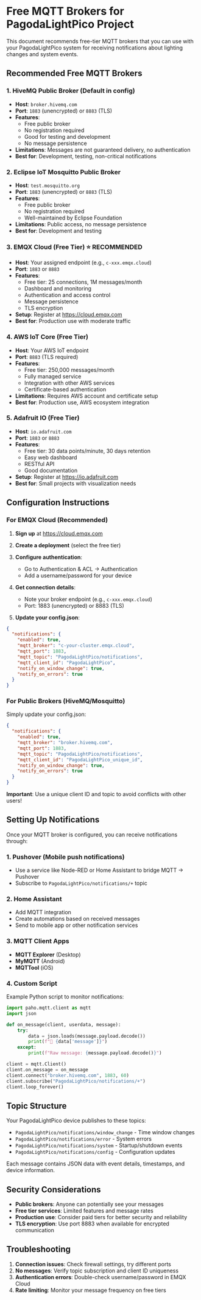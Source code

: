 # Free MQTT Brokers for PagodaLightPico Project

This document recommends free-tier MQTT brokers that you can use with your PagodaLightPico system for receiving notifications about lighting changes and system events.

## Recommended Free MQTT Brokers

### 1. **HiveMQ Public Broker** (Default in config)
- **Host**: `broker.hivemq.com`
- **Port**: `1883` (unencrypted) or `8883` (TLS)
- **Features**: 
  - Free public broker
  - No registration required
  - Good for testing and development
  - No message persistence
- **Limitations**: Messages are not guaranteed delivery, no authentication
- **Best for**: Development, testing, non-critical notifications

### 2. **Eclipse IoT Mosquitto Public Broker**
- **Host**: `test.mosquitto.org`
- **Port**: `1883` (unencrypted) or `8883` (TLS)
- **Features**:
  - Free public broker
  - No registration required
  - Well-maintained by Eclipse Foundation
- **Limitations**: Public access, no message persistence
- **Best for**: Development and testing

### 3. **EMQX Cloud (Free Tier)** ⭐ RECOMMENDED
- **Host**: Your assigned endpoint (e.g., `c-xxx.emqx.cloud`)
- **Port**: `1883` or `8883`
- **Features**:
  - Free tier: 25 connections, 1M messages/month
  - Dashboard and monitoring
  - Authentication and access control
  - Message persistence
  - TLS encryption
- **Setup**: Register at https://cloud.emqx.com
- **Best for**: Production use with moderate traffic

### 4. **AWS IoT Core (Free Tier)**
- **Host**: Your AWS IoT endpoint
- **Port**: `8883` (TLS required)
- **Features**:
  - Free tier: 250,000 messages/month
  - Fully managed service
  - Integration with other AWS services
  - Certificate-based authentication
- **Limitations**: Requires AWS account and certificate setup
- **Best for**: Production use, AWS ecosystem integration

### 5. **Adafruit IO (Free Tier)**
- **Host**: `io.adafruit.com`
- **Port**: `1883` or `8883`
- **Features**:
  - Free tier: 30 data points/minute, 30 days retention
  - Easy web dashboard
  - RESTful API
  - Good documentation
- **Setup**: Register at https://io.adafruit.com
- **Best for**: Small projects with visualization needs

## Configuration Instructions

### For EMQX Cloud (Recommended)

1. **Sign up** at https://cloud.emqx.com
2. **Create a deployment** (select the free tier)
3. **Configure authentication**:
   - Go to Authentication & ACL → Authentication
   - Add a username/password for your device
4. **Get connection details**:
   - Note your broker endpoint (e.g., `c-xxx.emqx.cloud`)
   - Port: 1883 (unencrypted) or 8883 (TLS)

5. **Update your config.json**:
```json
{
  "notifications": {
    "enabled": true,
    "mqtt_broker": "c-your-cluster.emqx.cloud",
    "mqtt_port": 1883,
    "mqtt_topic": "PagodaLightPico/notifications",
    "mqtt_client_id": "PagodaLightPico",
    "notify_on_window_change": true,
    "notify_on_errors": true
  }
}
```

### For Public Brokers (HiveMQ/Mosquitto)

Simply update your config.json:
```json
{
  "notifications": {
    "enabled": true,
    "mqtt_broker": "broker.hivemq.com",
    "mqtt_port": 1883,
    "mqtt_topic": "PagodaLightPico/notifications",
    "mqtt_client_id": "PagodaLightPico_unique_id",
    "notify_on_window_change": true,
    "notify_on_errors": true
  }
}
```

**Important**: Use a unique client ID and topic to avoid conflicts with other users!

## Setting Up Notifications

Once your MQTT broker is configured, you can receive notifications through:

### 1. **Pushover** (Mobile push notifications)
- Use a service like Node-RED or Home Assistant to bridge MQTT → Pushover
- Subscribe to `PagodaLightPico/notifications/+` topic

### 2. **Home Assistant**
- Add MQTT integration
- Create automations based on received messages
- Send to mobile app or other notification services

### 3. **MQTT Client Apps**
- **MQTT Explorer** (Desktop)
- **MyMQTT** (Android)
- **MQTTool** (iOS)

### 4. **Custom Script**
Example Python script to monitor notifications:
```python
import paho.mqtt.client as mqtt
import json

def on_message(client, userdata, message):
    try:
        data = json.loads(message.payload.decode())
        print(f"📱 {data['message']}")
    except:
        print(f"Raw message: {message.payload.decode()}")

client = mqtt.Client()
client.on_message = on_message
client.connect("broker.hivemq.com", 1883, 60)
client.subscribe("PagodaLightPico/notifications/+")
client.loop_forever()
```

## Topic Structure

Your PagodaLightPico device publishes to these topics:

- `PagodaLightPico/notifications/window_change` - Time window changes
- `PagodaLightPico/notifications/error` - System errors
- `PagodaLightPico/notifications/system` - Startup/shutdown events
- `PagodaLightPico/notifications/config` - Configuration updates

Each message contains JSON data with event details, timestamps, and device information.

## Security Considerations

- **Public brokers**: Anyone can potentially see your messages
- **Free tier services**: Limited features and message rates
- **Production use**: Consider paid tiers for better security and reliability
- **TLS encryption**: Use port 8883 when available for encrypted communication

## Troubleshooting

1. **Connection issues**: Check firewall settings, try different ports
2. **No messages**: Verify topic subscription and client ID uniqueness
3. **Authentication errors**: Double-check username/password in EMQX Cloud
4. **Rate limiting**: Monitor your message frequency on free tiers

